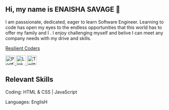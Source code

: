 ## Hi, my name is ENAISHA SAVAGE :wave:


I am passsionate, dedicated, eager to learn Software Engineer. Learning to code has open my eyes to the endless opportunities that this world has to offer my family and I . I enjoy challenging myself and belive I can meet any company needs with my drive and skills.

 <a href="https://resilientcoders.org">Resilient Coders</a>
<p></p>

<p></p>
<!-- See more on <a href="https://eswebpage.netlify.app">my portolio</a>! -->
  <p></p>
  <p align="left">
	<a target="_blank" href="https://eswebpage.netlify.app">
	  <img src="https://raw.githubusercontent.com/cafloyd/cafloyd/master/images/branded-link.png" width="30px;" alt="Portfolio Site" />
	</a>
	<a target="_blank" href="https://www.linkedin.com/rioacunacastillo">
	  <img src="https://raw.githubusercontent.com/cafloyd/cafloyd/master/images/branded-linkedin.png" width="30px;" alt="LinkedIn" />
	</a>
	<a target="_blank" href="https://twitter.com/EnaishaS">
	  <img src="https://raw.githubusercontent.com/cafloyd/cafloyd/master/images/branded-twitter.png" width="30px;" alt="Twitter" />
	</a>
  </p>  

## Relevant Skills 
Coding: HTML & CSS | JavaScript 


Languages: EnglisH

